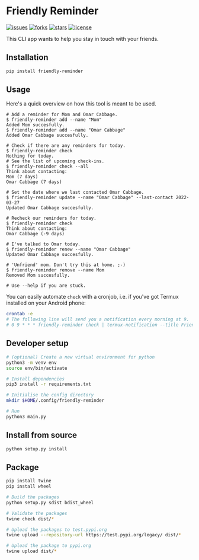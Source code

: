 # Friendly Reminder

[![issues](https://img.shields.io/github/issues/rluetzner/friendly-reminder)](https://github.com/rluetzner/friendly-reminder/issues)
[![forks](https://img.shields.io/github/forks/rluetzner/friendly-reminder)](https://github.com/rluetzner/friendly-reminder/network/members)
[![stars](https://img.shields.io/github/stars/rluetzner/friendly-reminder)](https://github.com/rluetzner/friendly-reminder/stargazers)
[![license](https://img.shields.io/github/license/rluetzner/friendly-reminder)](COPYING)

This CLI app wants to help you stay in touch with your friends.

## Installation

```bash
pip install friendly-reminder
```

## Usage

Here's a quick overview on how this tool is meant to be used.

```text
# Add a reminder for Mom and Omar Cabbage.
$ friendly-reminder add --name "Mom"
Added Mom succesfully.
$ friendly-reminder add --name "Omar Cabbage"
Added Omar Cabbage succesfully.

# Check if there are any reminders for today.
$ friendly-reminder check
Nothing for today.
# See the list of upcoming check-ins.
$ friendly-reminder check --all
Think about contacting:
Mom (7 days)
Omar Cabbage (7 days)

# Set the date where we last contacted Omar Cabbage.
$ friendly-reminder update --name "Omar Cabbage" --last-contact 2022-03-27
Updated Omar Cabbage succesfully.

# Recheck our reminders for today.
$ friendly-reminder check
Think about contacting:
Omar Cabbage (-9 days)

# I've talked to Omar today.
$ friendly-reminder renew --name "Omar Cabbage"
Updated Omar Cabbage succesfully.

# 'Unfriend' mom. Don't try this at home. ;-)
$ friendly-reminder remove --name Mom
Removed Mom succesfully.

# Use --help if you are stuck.
```

You can easily automate `check` with a cronjob, i.e. if you've got Termux
installed on your Android phone:

```bash
crontab -e
# The following line will send you a notification every morning at 9.
# 0 9 * * * friendly-reminder check | termux-notification --title Friendly-Reminder
```

## Developer setup

```bash
# (optional) Create a new virtual environment for python
python3 -m venv env
source env/bin/activate

# Install dependencies
pip3 install -r requirements.txt

# Initialise the config directory
mkdir $HOME/.config/friendly-reminder

# Run
python3 main.py
```

## Install from source

```bash
python setup.py install
```

## Package

```bash
pip install twine
pip install wheel

# Build the packages
python setup.py sdist bdist_wheel

# Validate the packages
twine check dist/*

# Upload the packages to test.pypi.org
twine upload --repository-url https://test.pypi.org/legacy/ dist/*

# Upload the package to pypi.org
twine upload dist/*
```
